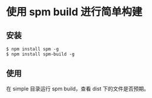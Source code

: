 # 使用 spm build 进行简单构建

## 安装

```
$ npm install spm -g
$ npm install spm-build -g
```

## 使用

在 simple 目录运行 spm build，查看 dist 下的文件是否预期。
